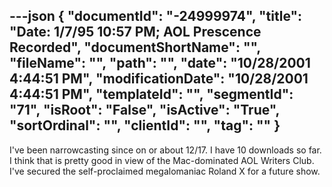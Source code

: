 ---json
{
  "documentId": "-24999974",
  "title": "Date: 1/7/95 10:57 PM; AOL Prescence Recorded",
  "documentShortName": "",
  "fileName": "",
  "path": "",
  "date": "10/28/2001 4:44:51 PM",
  "modificationDate": "10/28/2001 4:44:51 PM",
  "templateId": "",
  "segmentId": "71",
  "isRoot": "False",
  "isActive": "True",
  "sortOrdinal": "",
  "clientId": "",
  "tag": ""
}
---

I've been narrowcasting since on or about 12/17. I have 10 downloads so far. I think that is pretty good in view of the Mac-dominated AOL Writers Club. I've secured the self-proclaimed megalomaniac Roland X for a future show.
